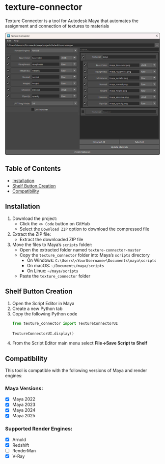 # texture-connector
Texture Connector is a tool for Autodesk Maya that automates the assignment and connection of textures to 
materials

![Texture Connector](.github/texture_connector_ui.png)

## Table of Contents
- [Installation](#installation)
- [Shelf Button Creation](#shelf-button-creation)
- [Compatibility](#compatibility)

## Installation
1. Download the project:
   - Click the `<> Code` button on GitHub
   - Select the `Download ZIP` option to download the compressed file
2. Extract the ZIP file:
   - Extract the downloaded ZIP file
3. Move the files to Maya’s `scripts` folder:
   - Open the extracted folder named `texture-connector-master`
   - Copy the `texture_connector` folder into Maya’s `scripts` directory
     - On Windows: `C:\Users\<YourUsername>\Documents\maya\scripts`
     - On macOS: `~/Documents/maya/scripts`
     - On Linux: `~/maya/scripts`
   - Paste the `texture_connector` folder

## Shelf Button Creation
1. Open the Script Editor in Maya
2. Create a new Python tab
3. Copy the following Python code
    ```python 
    from texture_connector import TextureConnectorUI
    
    TextureConnectorUI.display()
    ```
4. From the Script Editor main menu select **File->Save Script to Shelf**

## Compatibility
This tool is compatible with the following versions of Maya and render engines:

### Maya Versions:
- [x] Maya 2022
- [x] Maya 2023
- [x] Maya 2024
- [x] Maya 2025

### Supported Render Engines:
- [x] Arnold 
- [x] Redshift
- [ ] RenderMan
- [x] V-Ray 
